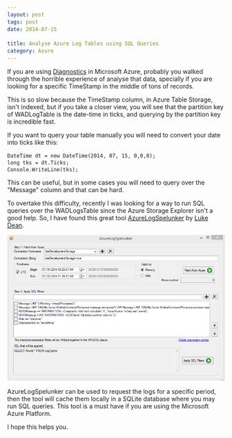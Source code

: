 ```yaml
---
layout: post
tags: post
date: 2014-07-15

title: Analyse Azure Log Tables using SQL Queries
category: Azure
---
```


If you are using [Diagnostics](http://azure.microsoft.com/en-us/documentation/articles/cloud-services-dotnet-diagnostics/) in Microsoft Azure, probably you walked through the horrible experience of analyse that data, specially if you are looking for a specific TimeStamp in the middle of tons of records.

<!--excerpt-->

This is so slow because the TimeStamp column, in Azure Table Storage, isn't indexed, but if you take a closer view, you will see that the partition key of WADLogTable is the date-time in ticks, and querying by the partition key is incredible fast.

If you want to query your table manually you will need to convert your date into ticks like this:

    DateTime dt = new DateTime(2014, 07, 15, 0,0,0);
    long tks = dt.Ticks;
    Console.WriteLine(tks); 


This can be useful, but in some cases you will need to query over the "Message" column and that can be hard.

To overtake this difficulty, recently I was looking for a way to run SQL queries over the WADLogsTable since the Azure Storage Explorer isn't a good help. So, I have found this great tool [AzureLogSpelunker](https://github.com/SageLukeDean/AzureLogSpelunker) by [Luke Dean](https://github.com/SageLukeDean).

![AzureLogSpelunker](/images/analyse-azure-log-tables-using-sql-queries-azurelogspelunker.png)

AzureLogSpelunker can be used to request the logs for a specific period, then the tool will cache them locally in a SQLite database where you may run SQL queries. This tool is a must have if you are using the Microsoft Azure Platform.

I hope this helps you.
